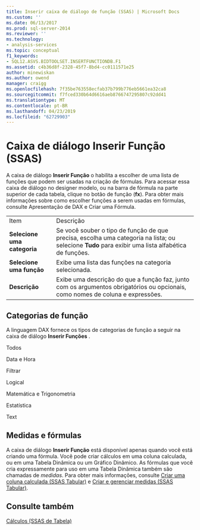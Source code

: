 ```yaml
---
title: Inserir caixa de diálogo de função (SSAS) | Microsoft Docs
ms.custom: ''
ms.date: 06/13/2017
ms.prod: sql-server-2014
ms.reviewer: ''
ms.technology:
- analysis-services
ms.topic: conceptual
f1_keywords:
- SQL12.ASVS.BIDTOOLSET.INSERTFUNCTIONDB.F1
ms.assetid: c4b36d8f-2328-45f7-8bd4-cc0111571e25
author: minewiskan
ms.author: owend
manager: craigg
ms.openlocfilehash: 7f35be763558ecfab37b799b776eb5661ea32ca8
ms.sourcegitcommit: f7fced330b64d6616aeb8766747295807c92dd41
ms.translationtype: MT
ms.contentlocale: pt-BR
ms.lasthandoff: 04/23/2019
ms.locfileid: "62729903"
---
```

# <a name="insert-function-dialog-box-ssas"></a>Caixa de diálogo Inserir Função (SSAS)
  A caixa de diálogo **Inserir Função** o habilita a escolher de uma lista de funções que podem ser usadas na criação de fórmulas. Para acessar essa caixa de diálogo no designer modelo, ou na barra de fórmula na parte superior de cada tabela, clique no botão de função (**fx**). Para obter mais informações sobre como escolher funções a serem usadas em fórmulas, consulte Apresentação de DAX e Criar uma Fórmula.  
  
|||  
|-|-|  
|Item|Descrição|  
|**Selecione uma categoria**|Se você souber o tipo de função de que precisa, escolha uma categoria na lista; ou selecione **Tudo** para exibir uma lista alfabética de funções.|  
|**Selecione uma função**|Exibe uma lista das funções na categoria selecionada.|  
|**Descrição**|Exibe uma descrição do que a função faz, junto com os argumentos obrigatórios ou opcionais, como nomes de coluna e expressões.|  
  
## <a name="function-categories"></a>Categorias de função  
 A linguagem DAX fornece os tipos de categorias de função a seguir na caixa de diálogo **Inserir Funções** .  
  
 Todos  
  
 Data e Hora  
  
 Filtrar  
  
 Logical  
  
 Matemática e Trigonometria  
  
 Estatística  
  
 Text  
  
## <a name="measures-and-formulas"></a>Medidas e fórmulas  
 A caixa de diálogo **Inserir Função** está disponível apenas quando você está criando uma fórmula. Você pode criar cálculos em uma coluna calculada, ou em uma Tabela Dinâmica ou um Gráfico Dinâmico. As fórmulas que você cria expressamente para uso em uma Tabela Dinâmica também são chamadas de *medidas*. Para obter mais informações, consulte [Criar uma coluna calculada &#40;SSAS Tabular&#41;](tabular-models/ssas-calculated-columns-create-a-calculated-column.md) e [Criar e gerenciar medidas &#40;SSAS Tabular&#41;](tabular-models/measures-ssas-tabular.md).  
  
## <a name="see-also"></a>Consulte também  
 [Cálculos &#40;SSAS de Tabela&#41;](tabular-models/calculations-ssas-tabular.md)  
  
  
